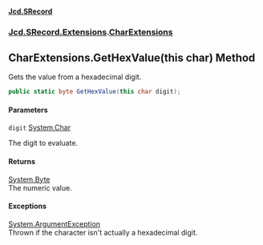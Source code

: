 #### [Jcd.SRecord](index.md 'index')
### [Jcd.SRecord.Extensions](Jcd.SRecord.Extensions.md 'Jcd.SRecord.Extensions').[CharExtensions](Jcd.SRecord.Extensions.CharExtensions.md 'Jcd.SRecord.Extensions.CharExtensions')

## CharExtensions.GetHexValue(this char) Method

Gets the value from a hexadecimal digit.

```csharp
public static byte GetHexValue(this char digit);
```
#### Parameters

<a name='Jcd.SRecord.Extensions.CharExtensions.GetHexValue(thischar).digit'></a>

`digit` [System.Char](https://docs.microsoft.com/en-us/dotnet/api/System.Char 'System.Char')

The digit to evaluate.

#### Returns
[System.Byte](https://docs.microsoft.com/en-us/dotnet/api/System.Byte 'System.Byte')  
The numeric value.

#### Exceptions

[System.ArgumentException](https://docs.microsoft.com/en-us/dotnet/api/System.ArgumentException 'System.ArgumentException')  
Thrown if the character isn't actually a hexadecimal digit.